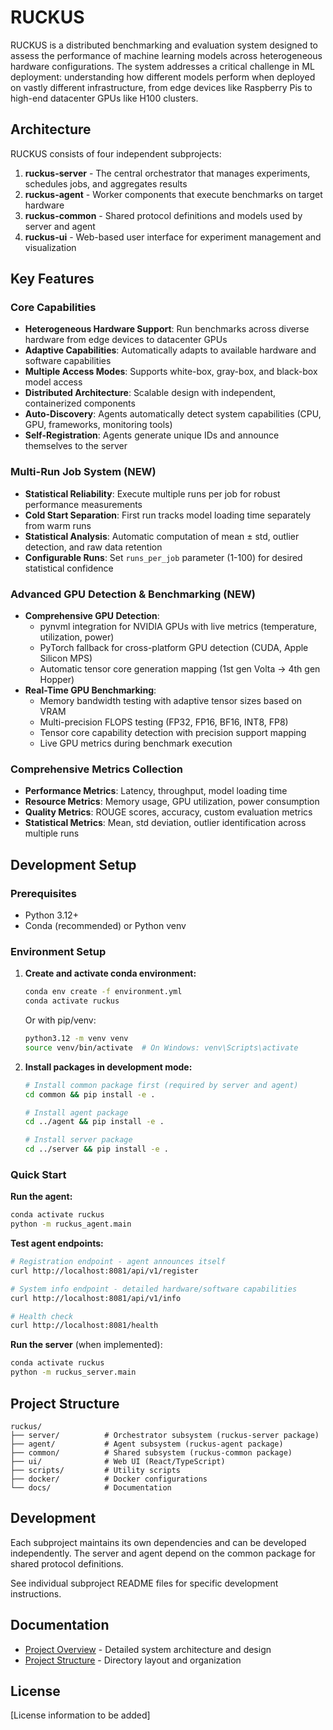 # RUCKUS

RUCKUS is a distributed benchmarking and evaluation system designed to assess the performance of machine learning models across heterogeneous hardware configurations. The system addresses a critical challenge in ML deployment: understanding how different models perform when deployed on vastly different infrastructure, from edge devices like Raspberry Pis to high-end datacenter GPUs like H100 clusters.

## Architecture

RUCKUS consists of four independent subprojects:

1. **ruckus-server** - The central orchestrator that manages experiments, schedules jobs, and aggregates results
2. **ruckus-agent** - Worker components that execute benchmarks on target hardware
3. **ruckus-common** - Shared protocol definitions and models used by server and agent
4. **ruckus-ui** - Web-based user interface for experiment management and visualization

## Key Features

### Core Capabilities
- **Heterogeneous Hardware Support**: Run benchmarks across diverse hardware from edge devices to datacenter GPUs
- **Adaptive Capabilities**: Automatically adapts to available hardware and software capabilities
- **Multiple Access Modes**: Supports white-box, gray-box, and black-box model access
- **Distributed Architecture**: Scalable design with independent, containerized components
- **Auto-Discovery**: Agents automatically detect system capabilities (CPU, GPU, frameworks, monitoring tools)
- **Self-Registration**: Agents generate unique IDs and announce themselves to the server

### Multi-Run Job System (NEW)
- **Statistical Reliability**: Execute multiple runs per job for robust performance measurements
- **Cold Start Separation**: First run tracks model loading time separately from warm runs
- **Statistical Analysis**: Automatic computation of mean ± std, outlier detection, and raw data retention
- **Configurable Runs**: Set `runs_per_job` parameter (1-100) for desired statistical confidence

### Advanced GPU Detection & Benchmarking (NEW)
- **Comprehensive GPU Detection**: 
  - pynvml integration for NVIDIA GPUs with live metrics (temperature, utilization, power)
  - PyTorch fallback for cross-platform GPU detection (CUDA, Apple Silicon MPS)
  - Automatic tensor core generation mapping (1st gen Volta → 4th gen Hopper)
- **Real-Time GPU Benchmarking**:
  - Memory bandwidth testing with adaptive tensor sizes based on VRAM
  - Multi-precision FLOPS testing (FP32, FP16, BF16, INT8, FP8)
  - Tensor core capability detection with precision support mapping
  - Live GPU metrics during benchmark execution

### Comprehensive Metrics Collection
- **Performance Metrics**: Latency, throughput, model loading time
- **Resource Metrics**: Memory usage, GPU utilization, power consumption
- **Quality Metrics**: ROUGE scores, accuracy, custom evaluation metrics
- **Statistical Metrics**: Mean, std deviation, outlier identification across multiple runs

## Development Setup

### Prerequisites

- Python 3.12+
- Conda (recommended) or Python venv

### Environment Setup

1. **Create and activate conda environment:**
   ```bash
   conda env create -f environment.yml
   conda activate ruckus
   ```

   Or with pip/venv:
   ```bash
   python3.12 -m venv venv
   source venv/bin/activate  # On Windows: venv\Scripts\activate
   ```

2. **Install packages in development mode:**
   ```bash
   # Install common package first (required by server and agent)
   cd common && pip install -e .
   
   # Install agent package
   cd ../agent && pip install -e .
   
   # Install server package
   cd ../server && pip install -e .
   ```

### Quick Start

**Run the agent:**
```bash
conda activate ruckus
python -m ruckus_agent.main
```

**Test agent endpoints:**
```bash
# Registration endpoint - agent announces itself
curl http://localhost:8081/api/v1/register

# System info endpoint - detailed hardware/software capabilities
curl http://localhost:8081/api/v1/info

# Health check
curl http://localhost:8081/health
```

**Run the server** (when implemented):
```bash
conda activate ruckus
python -m ruckus_server.main
```

## Project Structure

```
ruckus/
├── server/          # Orchestrator subsystem (ruckus-server package)
├── agent/           # Agent subsystem (ruckus-agent package)  
├── common/          # Shared subsystem (ruckus-common package)
├── ui/              # Web UI (React/TypeScript)
├── scripts/         # Utility scripts
├── docker/          # Docker configurations
└── docs/            # Documentation
```

## Development

Each subproject maintains its own dependencies and can be developed independently. The server and agent depend on the common package for shared protocol definitions.

See individual subproject README files for specific development instructions.

## Documentation

- [Project Overview](docs/project_overview.md) - Detailed system architecture and design
- [Project Structure](docs/project_structure.md) - Directory layout and organization

## License

[License information to be added]
